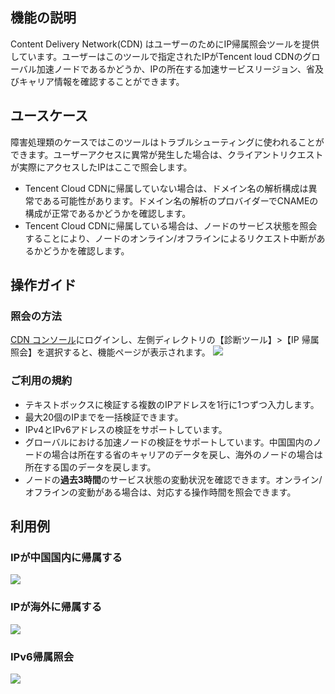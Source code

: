 ## 機能の説明
Content Delivery Network(CDN) はユーザーのためにIP帰属照会ツールを提供しています。ユーザーはこのツールで指定されたIPがTencent loud CDNのグローバル加速ノードであるかどうか、IPの所在する加速サービスリージョン、省及びキャリア情報を確認することができます。
## ユースケース
障害処理類のケースではこのツールはトラブルシューティングに使われることができます。ユーザーアクセスに異常が発生した場合は、クライアントリクエストが実際にアクセスしたIPはここで照会します。
- Tencent Cloud CDNに帰属していない場合は、ドメイン名の解析構成は異常である可能性があります。ドメイン名の解析のプロバイダーでCNAMEの構成が正常であるかどうかを確認します。
- Tencent Cloud CDNに帰属している場合は、ノードのサービス状態を照会することにより、ノードのオンライン/オフラインによるリクエスト中断があるかどうかを確認します。

## 操作ガイド
### 照会の方法
 [CDN コンソール](https://console.cloud.tencent.com/cdn)にログインし、左側ディレクトリの【診断ツール】>【IP 帰属照会】を選択すると、機能ページが表示されます。
![](https://main.qcloudimg.com/raw/7c72a39a1c0f33e633057d02af9c3a6f.png)
### ご利用の規約
- テキストボックスに検証する複数のIPアドレスを1行に1つずつ入力します。
- 最大20個のIPまでを一括検証できます。
- IPv4とIPv6アドレスの検証をサポートしています。
- グローバルにおける加速ノードの検証をサポートしています。中国国内のノードの場合は所在する省のキャリアのデータを戻し、海外のノードの場合は所在する国のデータを戻します。
- ノードの**過去3時間**のサービス状態の変動状況を確認できます。オンライン/オフラインの変動がある場合は、対応する操作時間を照会できます。

## 利用例
### IPが中国国内に帰属する
![](https://main.qcloudimg.com/raw/92a04bfdc0905c9be0465d3dc4825dd3.png)
### IPが海外に帰属する
![](https://main.qcloudimg.com/raw/6a2e1b6f94362d5508ed98a52bd2d125.png)
### IPv6帰属照会
>
![](https://main.qcloudimg.com/raw/7e88553e81f01e86fd4325c3d433fbca.png)







